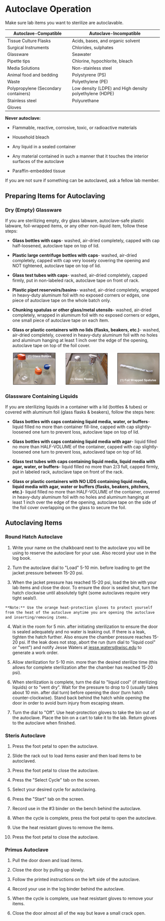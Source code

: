 # Autoclave Operation
Make sure lab items you want to sterilize are autoclavable.

| Autoclave-Compatible  | Autoclave-Incompatible |
| ------------------------------ | -------------------------------- |
| Tissue Culture Flasks          | Acids, bases, and organic solvent |
| Surgical Instruments           | Chlorides, sulphates             |
| Glassware                      | Seawater |
| Pipette tips                   | Chlorine, hypochlorite, bleach |
| Media Solutions                | Non-stainless steel |
| Animal food and bedding        | Polystyrene (PS) |
| Waste                          | Polyethylene (PE) |
| Polypropylene (Secondary containers) | Low density (LDPE) and High density polyethylene (HDPE) |
| Stainless steel | Polyurethane |
| Gloves |

**Never autoclave:**

- Flammable, reactive, corrosive, toxic, or radioactive materials

- Household bleach

- Any liquid in a sealed container

- Any material contained in such a manner that it touches the interior surfaces of the autoclave

- Paraffin-embedded tissue

If you are not sure if something can be autoclaved, ask a fellow lab member.

## Preparing Items for Autoclaving

### Dry (Empty) Glassware

If you are sterilizing empty, dry glass labware, autoclave-safe plastic labware, foil-wrapped items, or any other non-liquid item, follow these steps:


  - **Glass bottles with caps**- washed, air-dried completely, capped with cap half-loosened, autoclave tape on top of lid.

  - **Plastic large centrifuge bottles with caps**- washed, air-dried completely, capped with cap very loosely covering the opening and NOT tightened, autoclave tape on top of lid.

  - **Glass test tubes with caps**- washed, air-dried completely, capped firmly, put in non-labeled rack, autoclave tape on front of rack.

  - **Plastic pipet reservoirs/basins**- washed, air-dried completely, wrapped in heavy-duty aluminum foil with no exposed corners or edges, one piece of autoclave tape on the whole batch only.

  - **Chunking spatulas or other glass/metal utensils**- washed, air-dried completely, wrapped in aluminum foil with no exposed corners or edges, one small piece of autoclave tape on each item.

  - **Glass or plastic containers with no lids (flasks, beakers, etc.)**- washed, air-dried completely, covered in heavy-duty aluminum foil with no holes and aluminum hanging at least 1 inch over the edge of the opening, autoclave tape on top of the foil cover.

    ![Image](img/GlasswareEx.png)

### Glassware Containing Liquids

  If you are sterilizing liquids in a container with a lid (bottles & tubes) or covered with aluminum foil (glass flasks & beakers), follow the steps here:


  - **Glass bottles with caps containing liquid media, water, or buffers**- liquid filled no more than container fill-line, capped with cap slightly-loosened one turn to prevent loss, autoclave tape on top of lid.

  - **Glass bottles with caps containing liquid media with agar**- liquid filled no more than HALF-VOLUME of the container, capped with cap slightly-loosened one turn to prevent loss, autoclaved tape on top of lid.

  - **Glass test tubes with caps containing liquid media, liquid media with agar, water, or buffers**- liquid filled no more than 2/3 full, capped firmly, put in labeled rack, autoclave tape on front of the rack.

  - **Glass or plastic containers with NO LIDS containing liquid media, liquid media with agar, water or buffers (flasks, beakers, pitchers, etc.)**- liquid filled no more than HALF-VOLUME of the container, covered in heavy-duty aluminum foil with no holes and aluminum hanging at least 1 inch over the edge of the opening, autoclave tape on the side of the foil cover overlapping on the glass to secure the foil.

## Autoclaving Items

### Round Hatch Autoclave
  1. Write your name on the chalkboard next to the autoclave you will be using to reserve the autoclave for your use. Also record your use in the log book.

  2. Turn the autoclave dial to "Load" 5-10 min. before loading to get the jacket pressure between 15-20 psi.

  3. When the jacket pressure has reached 15-20 psi, load the bin with your lab items and close the door. To ensure the door is sealed shut, turn the hatch clockwise until absolutely tight (some autoclaves require very tight seals!).

    **Note:** Use the orange heat-protection gloves to protect yourself from the heat of the autoclave anytime you are opening the autoclave and inserting/removing items.

  4. Wait in the room for 5 min. after initiating sterilization to ensure the door is sealed adequately and no water is leaking out.  If there is a leak, tighten the hatch further. Also ensure the chamber pressure reaches 15-20 psi. If the leak does not stop, abort the run (turn dial to "liquid cool" or "vent") and notify Jesse Waters at jesse.waters@wisc.edu to generate a work order.

  5. Allow sterilization for 5-10 min. more than the desired sterilize time (this allows for complete sterilization after the chamber has reached 15-20 psi).

  6. When sterilization is complete, turn the dial to "liquid cool" (if sterilizing liquids) or to "vent dry". Wait for the pressure to drop to 0 (usually takes about 10 min. after dial turn) before opening the door (turn hatch counter-clockwise). Stand back behind the hatch while opening the door in order to avoid burn injury from escaping steam.

  7. Turn the dial to "Off". Use heat-protection gloves to take the bin out of the autoclave. Place the bin on a cart to take it to the lab. Return gloves to the autoclave when finished.  

### Steris Autoclave

  1. Press the foot petal to open the autoclave.

  2. Slide the rack out to load items easier and then load items to be autoclaved.

  3. Press the foot petal to close the autoclave.

  4. Press the "Select Cycle" tab on the screen.

  5. Select your desired cycle for autoclaving.

  6. Press the "Start" tab on the screen.

  7. Record use in the #3 binder on the bench behind the autoclave.

  8. When the cycle is complete, press the foot petal to open the autoclave.

  9. Use the heat resistant gloves to remove the items.

  10. Press the foot petal to close the autoclave.

### Primus Autoclave

1. Pull the door down and load items.

2. Close the door by pulling up slowly.

3. Follow the printed instructions on the left side of the autoclave.

4. Record your use in the log binder behind the autoclave.

5. When the cycle is complete, use heat resistant gloves to remove your items.

6. Close the door almost all of the way but leave a small crack open.
